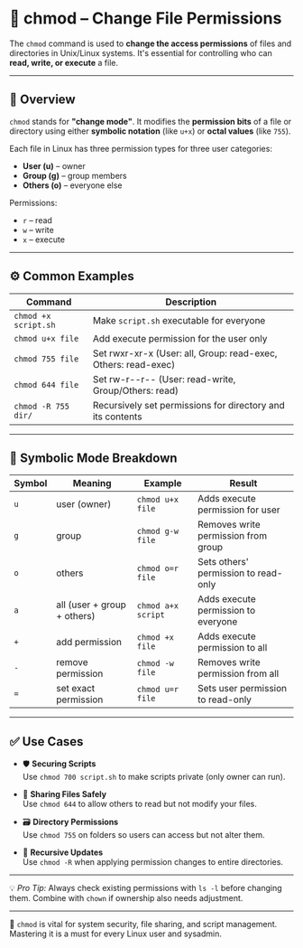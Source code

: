 # 🔐 chmod – Change File Permissions

The `chmod` command is used to **change the access permissions** of files and directories in Unix/Linux systems. It's essential for controlling who can **read, write, or execute** a file.

---

## 📌 Overview

`chmod` stands for **"change mode"**. It modifies the **permission bits** of a file or directory using either **symbolic notation** (like `u+x`) or **octal values** (like `755`).

Each file in Linux has three permission types for three user categories:

- **User (u)** – owner
- **Group (g)** – group members
- **Others (o)** – everyone else

Permissions:
- `r` – read
- `w` – write
- `x` – execute

---

## ⚙️ Common Examples

| Command               | Description                                          |
|-----------------------|------------------------------------------------------|
| `chmod +x script.sh` | Make `script.sh` executable for everyone              |
| `chmod u+x file`     | Add execute permission for the user only             |
| `chmod 755 file`     | Set rwxr-xr-x (User: all, Group: read-exec, Others: read-exec) |
| `chmod 644 file`     | Set rw-r--r-- (User: read-write, Group/Others: read) |
| `chmod -R 755 dir/`  | Recursively set permissions for directory and its contents |

---

## 🧠 Symbolic Mode Breakdown

| Symbol | Meaning                              | Example              | Result                                           |
|--------|--------------------------------------|----------------------|--------------------------------------------------|
| `u`    | user (owner)                         | `chmod u+x file`     | Adds execute permission for user                |
| `g`    | group                                | `chmod g-w file`     | Removes write permission from group             |
| `o`    | others                               | `chmod o=r file`     | Sets others' permission to read-only            |
| `a`    | all (user + group + others)          | `chmod a+x script`   | Adds execute permission to everyone             |
| `+`    | add permission                       | `chmod +x file`      | Adds execute permission to all                  |
| `-`    | remove permission                    | `chmod -w file`      | Removes write permission from all               |
| `=`    | set exact permission                 | `chmod u=r file`     | Sets user permission to read-only               |

---

## ✅ Use Cases

- 🛡️ **Securing Scripts**  
  Use `chmod 700 script.sh` to make scripts private (only owner can run).

- 👥 **Sharing Files Safely**  
  Use `chmod 644` to allow others to read but not modify your files.

- 🗃️ **Directory Permissions**  
  Use `chmod 755` on folders so users can access but not alter them.

- 🔄 **Recursive Updates**  
  Use `chmod -R` when applying permission changes to entire directories.

---

💡 *Pro Tip:* Always check existing permissions with `ls -l` before changing them. Combine with `chown` if ownership also needs adjustment.

---

🚀 `chmod` is vital for system security, file sharing, and script management. Mastering it is a must for every Linux user and sysadmin.

